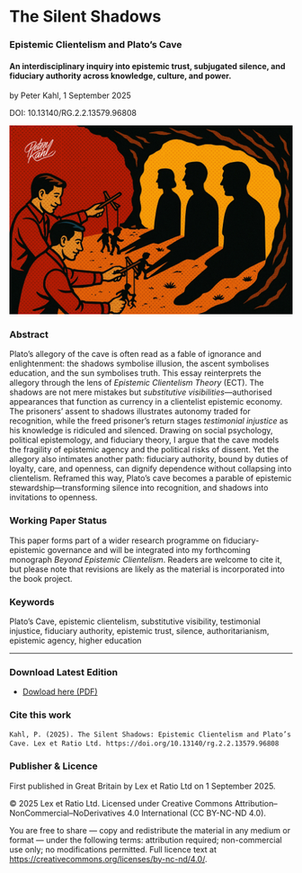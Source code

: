 # The Silent Shadows

### Epistemic Clientelism and Plato’s Cave

#### An interdisciplinary inquiry into epistemic trust, subjugated silence, and fiduciary authority across knowledge, culture, and power.

by Peter Kahl, 1 September 2025

DOI: 10.13140/RG.2.2.13579.96808

![alt text](https://github.com/Peter-Kahl/The-Silent-Shadows/blob/main/cave_of_shadows.jpg?raw=true)

### Abstract

Plato’s allegory of the cave is often read as a fable of ignorance and enlightenment: the shadows symbolise illusion, the ascent symbolises education, and the sun symbolises truth. This essay reinterprets the allegory through the lens of _Epistemic Clientelism Theory_ (ECT). The shadows are not mere mistakes but _substitutive visibilities_—authorised appearances that function as currency in a clientelist epistemic economy. The prisoners’ assent to shadows illustrates autonomy traded for recognition, while the freed prisoner’s return stages _testimonial injustice_ as his knowledge is ridiculed and silenced. Drawing on social psychology, political epistemology, and fiduciary theory, I argue that the cave models the fragility of epistemic agency and the political risks of dissent. Yet the allegory also intimates another path: fiduciary authority, bound by duties of loyalty, care, and openness, can dignify dependence without collapsing into clientelism. Reframed this way, Plato’s cave becomes a parable of epistemic stewardship—transforming silence into recognition, and shadows into invitations to openness.

### Working Paper Status

This paper forms part of a wider research programme on fiduciary-epistemic governance and will be integrated into my forthcoming monograph _Beyond Epistemic Clientelism_. Readers are welcome to cite it, but please note that revisions are likely as the material is incorporated into the book project.

### Keywords

Plato’s Cave, epistemic clientelism, substitutive visibility, testimonial injustice, fiduciary authority, epistemic trust, silence, authoritarianism, epistemic agency, higher education

---

### Download Latest Edition

- [Dowload here (PDF)](https://raw.githubusercontent.com/Peter-Kahl/The-Silent-Shadows/master/Kahl_P_The_Silent_Shadows_01-SEP-2025.pdf)

### Cite this work

```
Kahl, P. (2025). The Silent Shadows: Epistemic Clientelism and Plato’s Cave. Lex et Ratio Ltd. https://doi.org/10.13140/rg.2.2.13579.96808
```

### Publisher & Licence

First published in Great Britain by Lex et Ratio Ltd on 1 September 2025.

© 2025 Lex et Ratio Ltd. Licensed under Creative Commons Attribution–NonCommercial–NoDerivatives 4.0 International (CC BY-NC-ND 4.0).

You are free to share — copy and redistribute the material in any medium or format — under the following terms: attribution required; non-commercial use only; no modifications permitted. Full licence text at <https://creativecommons.org/licenses/by-nc-nd/4.0/>.